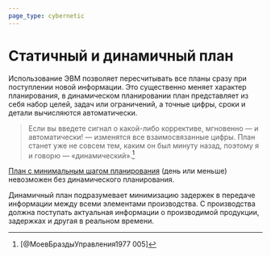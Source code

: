 ```yaml
---
page_type: cybernetic
---
```


# Статичный и динамичный план

Использование ЭВМ позволяет пересчитывать все планы сразу при поступлении новой информации. Это существенно меняет характер планирования, в динамическом планировании план представляет из себя набор целей, задач или ограничений, а точные цифры, сроки и детали вычисляются автоматически.

> Если вы введете сигнал о какой-либо коррективе, мгновенно — и автоматически! — изменятся все взаимосвязанные цифры. План станет уже не совсем тем, каким он был минуту назад, поэтому я и говорю — «динамический».[^1]

[План с минимальным шагом планирования]([[20230129160949]]) (день или меньше) невозможен без динамического планирования.

Динамичный план подразумевает минимизацию задержек в передаче информации между всеми элементами производства. С производства должна поступать актуальная информации о производимой продукции, задержках и другая в реальном времени.

[^1]:  [@МоевБраздыУправления1977 005]